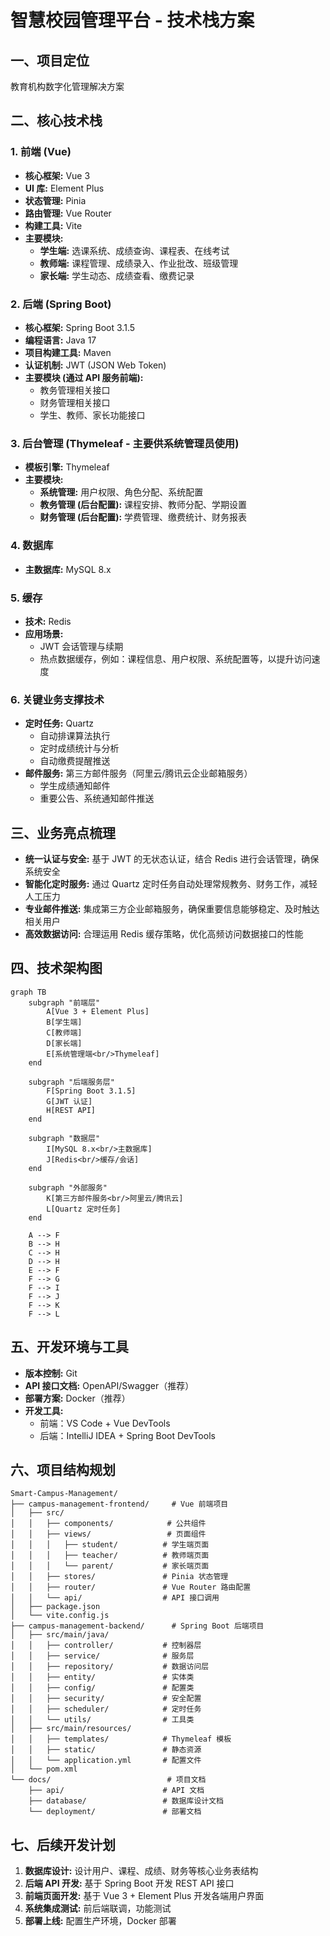 # 智慧校园管理平台 - 技术栈方案

## 一、项目定位

教育机构数字化管理解决方案

## 二、核心技术栈

### 1. 前端 (Vue)

*   **核心框架:** Vue 3
*   **UI 库:** Element Plus
*   **状态管理:** Pinia
*   **路由管理:** Vue Router
*   **构建工具:** Vite
*   **主要模块:**
    *   **学生端:** 选课系统、成绩查询、课程表、在线考试
    *   **教师端:** 课程管理、成绩录入、作业批改、班级管理
    *   **家长端:** 学生动态、成绩查看、缴费记录

### 2. 后端 (Spring Boot)

*   **核心框架:** Spring Boot 3.1.5
*   **编程语言:** Java 17
*   **项目构建工具:** Maven
*   **认证机制:** JWT (JSON Web Token)
*   **主要模块 (通过 API 服务前端):**
    *   教务管理相关接口
    *   财务管理相关接口
    *   学生、教师、家长功能接口

### 3. 后台管理 (Thymeleaf - 主要供系统管理员使用)

*   **模板引擎:** Thymeleaf
*   **主要模块:**
    *   **系统管理:** 用户权限、角色分配、系统配置
    *   **教务管理 (后台配置):** 课程安排、教师分配、学期设置
    *   **财务管理 (后台配置):** 学费管理、缴费统计、财务报表

### 4. 数据库

*   **主数据库:** MySQL 8.x

### 5. 缓存

*   **技术:** Redis
*   **应用场景:**
    *   JWT 会话管理与续期
    *   热点数据缓存，例如：课程信息、用户权限、系统配置等，以提升访问速度

### 6. 关键业务支撑技术

*   **定时任务:** Quartz
    *   自动排课算法执行
    *   定时成绩统计与分析
    *   自动缴费提醒推送
*   **邮件服务:** 第三方邮件服务（阿里云/腾讯云企业邮箱服务）
    *   学生成绩通知邮件
    *   重要公告、系统通知邮件推送

## 三、业务亮点梳理

*   **统一认证与安全:** 基于 JWT 的无状态认证，结合 Redis 进行会话管理，确保系统安全
*   **智能化定时服务:** 通过 Quartz 定时任务自动处理常规教务、财务工作，减轻人工压力
*   **专业邮件推送:** 集成第三方企业邮箱服务，确保重要信息能够稳定、及时触达相关用户
*   **高效数据访问:** 合理运用 Redis 缓存策略，优化高频访问数据接口的性能

## 四、技术架构图

```mermaid
graph TB
    subgraph "前端层"
        A[Vue 3 + Element Plus]
        B[学生端]
        C[教师端]
        D[家长端]
        E[系统管理端<br/>Thymeleaf]
    end

    subgraph "后端服务层"
        F[Spring Boot 3.1.5]
        G[JWT 认证]
        H[REST API]
    end

    subgraph "数据层"
        I[MySQL 8.x<br/>主数据库]
        J[Redis<br/>缓存/会话]
    end

    subgraph "外部服务"
        K[第三方邮件服务<br/>阿里云/腾讯云]
        L[Quartz 定时任务]
    end

    A --> F
    B --> H
    C --> H
    D --> H
    E --> F
    F --> G
    F --> I
    F --> J
    F --> K
    F --> L
```

## 五、开发环境与工具

*   **版本控制:** Git
*   **API 接口文档:** OpenAPI/Swagger（推荐）
*   **部署方案:** Docker（推荐）
*   **开发工具:**
    *   前端：VS Code + Vue DevTools
    *   后端：IntelliJ IDEA + Spring Boot DevTools

## 六、项目结构规划

```
Smart-Campus-Management/
├── campus-management-frontend/     # Vue 前端项目
│   ├── src/
│   │   ├── components/            # 公共组件
│   │   ├── views/                 # 页面组件
│   │   │   ├── student/          # 学生端页面
│   │   │   ├── teacher/          # 教师端页面
│   │   │   └── parent/           # 家长端页面
│   │   ├── stores/               # Pinia 状态管理
│   │   ├── router/               # Vue Router 路由配置
│   │   └── api/                  # API 接口调用
│   ├── package.json
│   └── vite.config.js
├── campus-management-backend/      # Spring Boot 后端项目
│   ├── src/main/java/
│   │   ├── controller/           # 控制器层
│   │   ├── service/              # 服务层
│   │   ├── repository/           # 数据访问层
│   │   ├── entity/               # 实体类
│   │   ├── config/               # 配置类
│   │   ├── security/             # 安全配置
│   │   ├── scheduler/            # 定时任务
│   │   └── utils/                # 工具类
│   ├── src/main/resources/
│   │   ├── templates/            # Thymeleaf 模板
│   │   ├── static/               # 静态资源
│   │   └── application.yml       # 配置文件
│   └── pom.xml
└── docs/                          # 项目文档
    ├── api/                      # API 文档
    ├── database/                 # 数据库设计文档
    └── deployment/               # 部署文档
```

## 七、后续开发计划

1. **数据库设计:** 设计用户、课程、成绩、财务等核心业务表结构
2. **后端 API 开发:** 基于 Spring Boot 开发 REST API 接口
3. **前端页面开发:** 基于 Vue 3 + Element Plus 开发各端用户界面
4. **系统集成测试:** 前后端联调，功能测试
5. **部署上线:** 配置生产环境，Docker 部署

